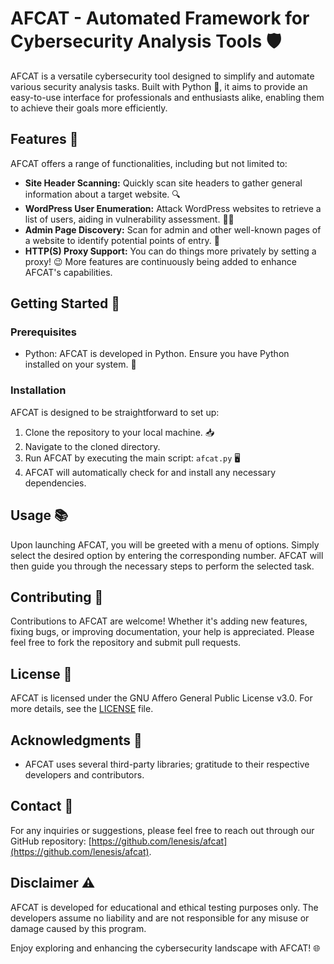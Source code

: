 # AFCAT - Automated Framework for Cybersecurity Analysis Tools 🛡

AFCAT is a versatile cybersecurity tool designed to simplify and automate various security analysis tasks. Built with Python 🐍, it aims to provide an easy-to-use interface for professionals and enthusiasts alike, enabling them to achieve their goals more efficiently.

## Features 🌟

AFCAT offers a range of functionalities, including but not limited to:

- **Site Header Scanning:** Quickly scan site headers to gather general information about a target website. 🔍
- **WordPress User Enumeration:** Attack WordPress websites to retrieve a list of users, aiding in vulnerability assessment. 🧑‍💻
- **Admin Page Discovery:** Scan for admin and other well-known pages of a website to identify potential points of entry. 🔐
- **HTTP(S) Proxy Support:** You can do things more privately by setting a proxy! 😉
More features are continuously being added to enhance AFCAT's capabilities.

## Getting Started 🚀

### Prerequisites

- Python: AFCAT is developed in Python. Ensure you have Python installed on your system. 🐍

### Installation

AFCAT is designed to be straightforward to set up:

1. Clone the repository to your local machine. 📥
2. Navigate to the cloned directory.
3. Run AFCAT by executing the main script: `afcat.py` 🖥
4. AFCAT will automatically check for and install any necessary dependencies.

## Usage 📚

Upon launching AFCAT, you will be greeted with a menu of options. Simply select the desired option by entering the corresponding number. AFCAT will then guide you through the necessary steps to perform the selected task.

## Contributing 🤝

Contributions to AFCAT are welcome! Whether it's adding new features, fixing bugs, or improving documentation, your help is appreciated. Please feel free to fork the repository and submit pull requests.

## License 📄

AFCAT is licensed under the GNU Affero General Public License v3.0. For more details, see the [LICENSE](LICENSE) file.

## Acknowledgments 💖

- AFCAT uses several third-party libraries; gratitude to their respective developers and contributors.

## Contact 📧

For any inquiries or suggestions, please feel free to reach out through our GitHub repository: [https://github.com/lenesis/afcat](https://github.com/lenesis/afcat).

## Disclaimer ⚠️

AFCAT is developed for educational and ethical testing purposes only. The developers assume no liability and are not responsible for any misuse or damage caused by this program.

Enjoy exploring and enhancing the cybersecurity landscape with AFCAT! 🌐
